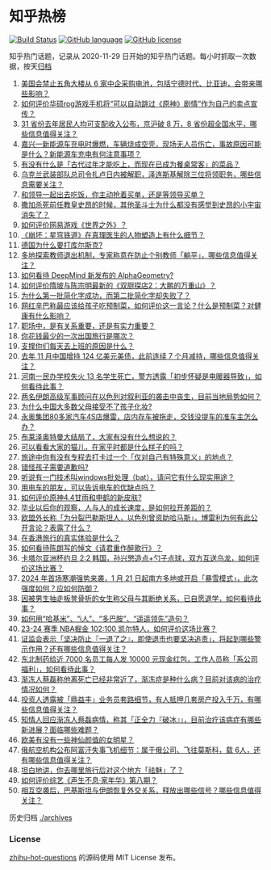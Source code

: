 # 知乎热榜
[![Build Status](https://github.com/ToWeLong/zhihu-hot-questions/workflows/CI/badge.svg)](https://github.com/ToWeLong/zhihu-hot-questions/actions)
[![GitHub language](https://img.shields.io/badge/language-golang-orange.svg)](https://golang.org/)
[![GitHub license](https://img.shields.io/github/license/ToWeLong/zhihu-hot-questions)](https://github.com/ToWeLong/zhihu-hot-questions/blob/main/LICENSE)

知乎热门话题，记录从 2020-11-29 日开始的知乎热门话题。每小时抓取一次数据，按天[归档](./archives)

<!-- BEGIN -->

1. [美国会禁止五角大楼从 6 家中企采购电池，包括宁德时代、比亚迪，会带来哪些影响？](https://www.zhihu.com/question/640544601)
1. [如何评价华硕rog游戏手机将“可以自动跳过《原神》剧情”作为自己的卖点宣传？](https://www.zhihu.com/question/640497228)
1. [31 省份去年居民人均可支配收入公布，京沪破 8 万，8 省份超全国水平，哪些信息值得关注？](https://www.zhihu.com/question/640488828)
1. [嘉兴一新能源车充电时爆燃，车辆烧成空壳，现场无人员伤亡，事故原因可能是什么？新能源车充电有何注意事项？](https://www.zhihu.com/question/640425893)
1. [有没有什么是「古代过年才能吃上，而现在已成为餐桌常客」的菜品？](https://www.zhihu.com/question/638216825)
1. [乌克兰武装部队总司令扎卢日内被解职，泽连斯基解除三位将领职务，哪些信息需要关注？](https://www.zhihu.com/question/640547815)
1. [和领导一起出去吃饭，你主动抢着买单，还是等领导买单？](https://www.zhihu.com/question/632225156)
1. [撒加杀死前任教皇史昂的时候，其他圣斗士为什么都没有感觉到史昂的小宇宙消失了？](https://www.zhihu.com/question/351382908)
1. [如何评价网易游戏《世界之外》？](https://www.zhihu.com/question/640062710)
1. [《崩坏：星穹铁道》在真理医生的人物塑造上有什么细节？](https://www.zhihu.com/question/639928923)
1. [德国为什么要打库尔斯克?](https://www.zhihu.com/question/629782477)
1. [多地探索教师退出机制，专家称意在防止个别教师「躺平」，哪些信息值得关注？](https://www.zhihu.com/question/639343572)
1. [如何看待 DeepMind 新发布的 AlphaGeometry?](https://www.zhihu.com/question/640049082)
1. [如何评价隋坡与陈宗明最新的《双厨探店2：大鹏的万重山》？](https://www.zhihu.com/question/639911356)
1. [为什么第一批简化字成功，而第二批简化字却失败了？](https://www.zhihu.com/question/26940415)
1. [网红辛巴称最应该给孩子吃预制菜，如何评价这一言论？什么是预制菜？对健康有什么影响？](https://www.zhihu.com/question/640407265)
1. [职场中，是有关系重要，还是有实力重要？](https://www.zhihu.com/question/640071284)
1. [你花钱最少的一次出国旅行是哪次？](https://www.zhihu.com/question/640079038)
1. [支撑你们每天去上班的原因是什么？](https://www.zhihu.com/question/634033265)
1. [去年 11 月中国增持 124 亿美元美债，此前连续 7 个月减持，哪些信息值得关注？](https://www.zhihu.com/question/640535513)
1. [河南一民办学校失火 13 名学生死亡，警方透露「初步怀疑是电暖器导致」，如何看待此事？](https://www.zhihu.com/question/640499560)
1. [两名伊朗高级军事顾问在以色列对叙利亚的袭击中丧生，目前当地局势如何？](https://www.zhihu.com/question/640449604)
1. [为什么中国大多数父母接受不了孩子化妆?](https://www.zhihu.com/question/640204152)
1. [永奥集团80多家汽车4S店爆雷，店内存车被拖走，交钱没提车的准车主怎么办？](https://www.zhihu.com/question/640066227)
1. [布莱泽奥特曼大结局了，大家有没有什么想说的？](https://www.zhihu.com/question/640373918)
1. [可以看看大家的猫儿，在家平时都是什么样子的吗？](https://www.zhihu.com/question/611324104)
1. [旅途中你有没有专程去打卡过一个「仅对自己有特殊意义」的地点？](https://www.zhihu.com/question/640078878)
1. [错怪孩子需要道歉吗?](https://www.zhihu.com/question/639749626)
1. [听说有一门技术叫windows批处理（bat），请问它有什么现实用途？](https://www.zhihu.com/question/333433046)
1. [用电车的朋友，可以告诉电车的优缺点吗？](https://www.zhihu.com/question/640079737)
1. [如何评价原神4.4甘雨和申鹤的新皮肤?](https://www.zhihu.com/question/640318199)
1. [毕业以后你的观察，人与人的成长速度，是如何拉开差距的？](https://www.zhihu.com/question/638891401)
1. [欧盟外长称「为分裂巴勒斯坦人，以色列曾资助哈马斯」，博雷利为何有此公开言论？表露了什么？](https://www.zhihu.com/question/640401954)
1. [在香港旅行的真实体验是什么？](https://www.zhihu.com/question/638918742)
1. [如何看待陈朗写的悼文《请君重作醉歌行》？](https://www.zhihu.com/question/640359835)
1. [卡塔尔亚洲杯约旦 2:2 韩国，孙兴慜造点+勺子点球，双方互送乌龙，如何评价这场比赛？](https://www.zhihu.com/question/640466594)
1. [2024 年首场寒潮强势来袭，1 月 21 日起南方多地或开启「暴雪模式」，此次强度如何？应如何防御？](https://www.zhihu.com/question/640445858)
1. [因被男生抽走板凳骨折的女生称父母与其断绝关系，已自愿退学，如何看待此事？](https://www.zhihu.com/question/640115842)
1. [如何用“哈基米”、“i人”、“多巴胺”、“遥遥领先”造句？](https://www.zhihu.com/question/636134311)
1. [23-24 赛季 NBA掘金 102:100 凯尔特人，如何评价这场比赛？](https://www.zhihu.com/question/640357098)
1. [证监会表示「坚决防止『一退了之』，即使退市也要坚决追责」，将起到哪些警示作用？还有哪些信息值得关注？](https://www.zhihu.com/question/640259821)
1. [东北制药给近 7000 名员工每人发 10000 元现金红包，工作人员称「系公司福利」，如何看待此事？](https://www.zhihu.com/question/640241833)
1. [渐冻人蔡磊称他离死亡已经非常近了，渐冻症是种什么病？目前对该病的治疗情况如何？](https://www.zhihu.com/question/640126692)
1. [投资人透露被「鼎益丰」业务员套路细节，有人抵押几套房产投入千万，有哪些信息值得关注？](https://www.zhihu.com/question/640179617)
1. [知情人回应渐冻人蔡磊病情，称其「正全力『破冰』」，目前治疗该病症有哪些新进展？面临哪些难题？](https://www.zhihu.com/question/640472138)
1. [欧美有没有一些神仙颜值的女明星？](https://www.zhihu.com/question/638028802)
1. [俄航空机构公布阿富汗失事飞机细节：属于俄公司、飞往莫斯科，载 6人，还有哪些信息值得关注？](https://www.zhihu.com/question/640550766)
1. [坦白地讲，你去哪里旅行后对这个地方「祛魅」了？](https://www.zhihu.com/question/640054839)
1. [如何评价综艺《声生不息·家年华》第八期？](https://www.zhihu.com/question/640373192)
1. [相互空袭后，巴基斯坦与伊朗恢复外交关系，释放出哪些信号？哪些信息值得关注？](https://www.zhihu.com/question/640379718)

<!-- END -->

历史归档 [./archives](./archives)


### License
[zhihu-hot-questions](https://github.com/towelong/zhihu-hot-questions) 的源码使用 MIT License 发布。